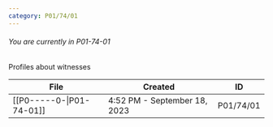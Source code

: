 ```yaml
---
category: P01/74/01
---
```

###### You are currently in P01-74-01

Profiles about witnesses

| File                                                                                            | Created                      | ID        |
| ----------------------------------------------------------------------------------------------- | ---------------------------- | --------- |
| [[P0-----0-\|P01-74-01]] | 4:52 PM - September 18, 2023 | P01/74/01 |

